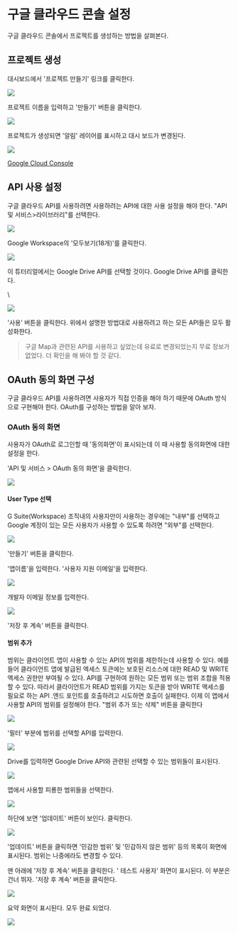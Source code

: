 # 구글 클라우드 콘솔 설정

구글 클라우드 콘솔에서 프로젝트를 생성하는 방법을 살펴본다.

## 프로젝트 생성

대시보드에서 '프로젝트 만들기' 링크를 클릭한다.

![](<.gitbook/assets/image (44).png>)

프로젝트 이름을 입력하고 '만들기' 버튼을 클릭한다.

![](<.gitbook/assets/image (59).png>)

프로젝트가 생성되면 '알림' 레이어를 표시하고 대시 보드가 변경된다. 

![](<.gitbook/assets/image (24).png>)



[Google Cloud Console](https://console.cloud.google.com)

## API 사용 설정

구글 클라우드 API를 사용하려면 사용하려는 API에 대한 사용 설정을 해야 한다. "API 및 서비스>라이브러리"를 선택한다.

![](<.gitbook/assets/image (48).png>)



Google Workspace의 '모두보기(18개)'를 클릭한다. 

![](<.gitbook/assets/image (19).png>)

이 튜터리얼에서는 Google Drive API를 선택할 것이다. Google Drive API를 클릭한다.

\


![](<.gitbook/assets/image (46).png>)

'사용' 버튼을 클릭한다. 위에서 설명한 방법대로 사용하려고 하는 모든 API들은 모두 활성화한다.



> 구글 Map과 관련된 API를 사용하고 싶었는데 유료로 변경되었는지 무료 정보가 없었다. 더 확인을 해 봐야 할 것 같다.

## OAuth 동의 화면 구성

구글 클라우드 API를 사용하려면 사용자가 직접 인증을 해야 하기 때문에 OAuth 방식으로 구현해야 한다. OAuth를 구성하는 방법을 알아 보자.

### OAuth 동의 화면

사용자가 OAuth로 로그인할 때 '동의화면'이 표시되는데 이 때 사용할 동의화면에 대한 설정을 한다.

'API 및 서비스 > OAuth 동의 화면'을 클릭한다.



![](<.gitbook/assets/image (38).png>)



#### User Type 선택

G Suite(Workspace) 조직내의 사용자만이 사용하는 경우에는 "내부"를 선택하고 Google 계정이 있는 모든 사용자가 사용할 수 있도록 하려면 "외부"를 선택한다.

![](<.gitbook/assets/image (39).png>)



'만들기' 버튼을 클릭한다.

'앱이름'을 입력한다. '사용자 지원 이메일'을 입력한다. 



![](<.gitbook/assets/image (23).png>)



개발자 이메일 정보를 입력한다. 



![](<.gitbook/assets/image (31).png>)



'저장 후 계속' 버튼을 클릭한다.

#### 범위 추가

범위는 클라이언트 앱이 사용할 수 있는 API의 범위를 제한하는데 사용할 수 있다. 예를들어 클라이언트 앱에 발급된 엑세스 토큰에는 보호된 리소스에 대한 READ 및 WRITE 액세스 권한만 부여될 수 있다. API를 구현하여 원하는 모든 범위 또는 범위 조합을 적용할 수 있다. 따라서 클라이언트가 READ 범위를 가지는 토큰을 받아 WRITE 액세스를 필요로 하는 API .엔드 포인트를 호출하려고 시도하면 호출이 실패한다. 이제 이 앱에서 사용할 API의 범위를 설정해야 한다. "범위 추가 또는 삭제" 버튼을 클릭한다



![](<.gitbook/assets/image (6).png>)



'필터' 부분에 범위를 선택할 API를 입력한다.

![](<.gitbook/assets/image (11).png>)



Drive를 입력하면 Google Drive API와 관련된 선택할 수 있는 범위들이 표시된다. 



![](<.gitbook/assets/image (40).png>)



앱에서 사용할 피룡한 범위들을 선택한다. 

![](<.gitbook/assets/image (18).png>)





하단에 보면 '업데이트' 버튼이 보인다. 클릭한다. 

![](<.gitbook/assets/image (26).png>)





'업데이트' 버튼을 클릭하면 '민감한 범위' 및 '민감하지 않은 범위' 등의 목록이 화면에 표시된다. 범위는 나중에라도 변경할 수 있다.

맨 아래에 '저장 후 계속' 버튼을 클릭한다. ' 테스트 사용자' 화면이 표시된다. 이 부분은 건너 뛰자. '저장 후 계속' 버튼을 클릭한다.



![](<.gitbook/assets/image (27).png>)



요약 화면이 표시된다. 모두 완료 되었다. 



![](<.gitbook/assets/image (42).png>)
